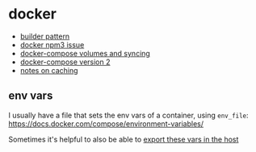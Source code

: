 # docker

- [builder pattern](_notes/2017-06/30-012.md)
- [docker npm3 issue](_notes/2017-06/30-013.md)
- [docker-compose volumes and syncing](_notes/2017-06/30-014.md)
- [docker-compose version 2](_notes/2017-06/30-015.md)
- [notes on caching](_notes/2017-07/26-015.md)

## env vars

I usually have a file that sets the env vars of a container, using `env_file`: https://docs.docker.com/compose/environment-variables/

Sometimes it's helpful to also be able to [export these vars in the host](_notes/2017-08/14-012.md)
